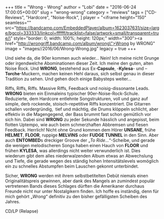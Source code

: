 +++
title = "Wrong - Wrong"
author = "Lobi"
date = "2016-06-24 17:00:05+00:00"
slug = "wrong-wrong"
category = "reviews"
tags = ["CD-Reviews", "Hardcore", "Noise-Rock", ]
player = "<iframe height=\"150\" seamless=\"\" src=\"https://bandcamp.com/EmbeddedPlayer/album=1623037631/size=large/bgcol=333333/linkcol=ffffff/tracklist=false/artwork=small/transparent=true/\" style=\"border: 0; width: 100%; height: 120px;\" width=\"300\"><a href=\"http://wrongriff.bandcamp.com/album/wrong\">Wrong by WRONG</a></iframe>"
image = "images//2016/06/Wrong-Wrong.jpg"
legacy = true
+++

Und siehe da, die 90er kommen auch wieder… Nein! Ich meine nicht Grunge oder irgendwelche Abominationen dieser Zeit. Ich meine den guten, alten Noise Rock. Und **WRONG**, bestehend aus Ex-**Capsule**, -**Kylesa**- und –**Torche**-Muckern, machen keinen Hehl daraus, sich selbst genau in dieser Tradition zu sehen. Und gehen doch einige Babysteps weiter…

Riffs, Riffs, Riffs. Massive Riffs, Feedback und noisig-dissonante Leads. **WRONG** bieten ein Einmaleins typischer 90er-Noise-Rock-Schule. Reduzierte, dem Hardcore entlehnte Songstrukturen, voll und ganz auf simple, derb rockende, stoisch-repetitive Riffs konzentriert. Die Gitarren schallen vordergründig,  tief und mächtig, die Drums klöppeln schlicht, aber effektiv in die Magengegend, der Bass brummt fast schon gemütlich vor sich hin. Dabei sind **WRONG** zu jeder Sekunde hässlich und angepisst, beim flotten Uptempo, wie auch beim schmerzhaften Abbremsen und fiesen Feedback. Herrlich! Nicht ohne Grund kommen dem Hörer **UNSANE**, frühe **HELMET**, **FLOOR**, ruppige **MELVINS** oder **FUDGE TUNNEL** in den Sinn. Aber auch **ENTOMBED**s dreckiger Groove der „_To Ride…_“-Scheibe, und gerade die wenigen melodischeren Songs haben einen Hauch von **FLOOR** und frühen **KYLESA**, was allerdings nicht weiter verwunderlich ist. Dies wiederum gibt dem alles niederwalzenden Album etwas an Abwechslung und Tiefe, die gerade wegen des ständig hohen Intensitätslevels womöglich ein zu schnelles Abstumpfen beim Lauschen gekonnt unterbindet.

Sicher, **WRONG** werden mit ihrem selbstbetitelten Debüt niemals einen Originalitätspreis gewinnen, aber dank des Mangels an zumindest populär vertretenen Bands dieses Schlages dürften die Amerikaner durchaus Freunde nicht nur unter Nostalgikern finden. Ich hoffe es inständig, denn für mich gehört „_Wrong_“ definitiv zu den bisher gefälligsten Scheiben des Jahres.

CD/LP (Relapse)


